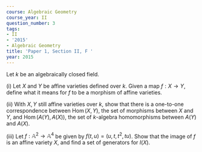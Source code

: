 ```yaml
---
course: Algebraic Geometry
course_year: II
question_number: 3
tags:
- II
- '2015'
- Algebraic Geometry
title: 'Paper 1, Section II, F '
year: 2015
---
```




Let $k$ be an algebraically closed field.

(i) Let $X$ and $Y$ be affine varieties defined over $k$. Given a map $f: X \rightarrow Y$, define what it means for $f$ to be a morphism of affine varieties.

(ii) With $X, Y$ still affine varieties over $k$, show that there is a one-to-one correspondence between $\operatorname{Hom}(X, Y)$, the set of morphisms between $X$ and $Y$, and $\operatorname{Hom}(A(Y), A(X))$, the set of $k$-algebra homomorphisms between $A(Y)$ and $A(X)$.

(iii) Let $f: \mathbb{A}^{2} \rightarrow \mathbb{A}^{4}$ be given by $f(t, u)=\left(u, t, t^{2}, t u\right)$. Show that the image of $f$ is an affine variety $X$, and find a set of generators for $I(X)$.